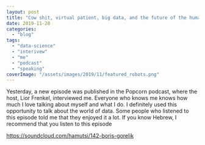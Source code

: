 ```yaml
---
layout: post
title: "Cow shit, virtual patient, big data, and the future of the human species"
date: 2019-11-28
categories: 
  - "blog"
tags: 
  - "data-science"
  - "interivew"
  - "me"
  - "podcast"
  - "speaking"
coverImage: "/assets/images/2019/11/featured_robots.png"
---
```


Yesterday, a new episode was published in the Popcorn podcast, where the host, Lior Frenkel, interviewed me. Everyone who knows me knows how much I love talking about myself and what I do. I definitely used this opportunity to talk about the world of data. Some people who listened to this episode told me that they enjoyed it a lot. If you know Hebrew, I recommend that you listen to this episode

https://soundcloud.com/hamutsi/142-boris-gorelik
